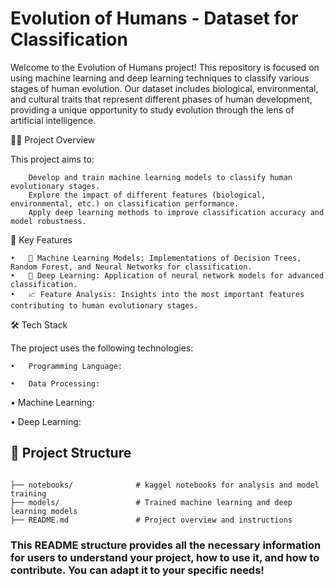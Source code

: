 # Evolution of Humans - Dataset for Classification

Welcome to the Evolution of Humans project! This repository is focused on using machine learning and deep learning techniques to classify various stages of human evolution. Our dataset includes biological, environmental, and cultural traits that represent different phases of human development, providing a unique opportunity to study evolution through the lens of artificial intelligence.

🧑‍🔬 Project Overview

This project aims to:

		Develop and train machine learning models to classify human evolutionary stages.
		Explore the impact of different features (biological, environmental, etc.) on classification performance.
		Apply deep learning methods to improve classification accuracy and model robustness.

🚀 Key Features

	
	•	🤖 Machine Learning Models: Implementations of Decision Trees, Random Forest, and Neural Networks for classification.
	•	🧠 Deep Learning: Application of neural network models for advanced classification.
	•	📈 Feature Analysis: Insights into the most important features contributing to human evolutionary stages.

 🛠 Tech Stack

The project uses the following technologies:

	•	Programming Language: 

 	•	Data Processing: 

  •	Machine Learning: 
  
  •	Deep Learning:

  ## 📂 Project Structure

```plaintext

├── notebooks/              # kaggel notebooks for analysis and model training
├── models/                 # Trained machine learning and deep learning models
├── README.md               # Project overview and instructions
```



	

 ### This README structure provides all the necessary information for users to understand your project, how to use it, and how to contribute. You can adapt it to your specific needs!
